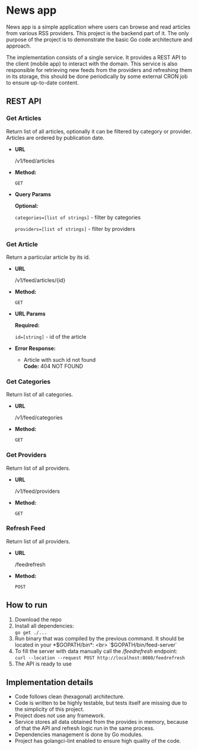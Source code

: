 # News app

News app is a simple application where users can browse and read articles from various RSS providers. 
This project is the backend part of it. The only purpose of the project is to demonstrate the basic Go code architecture and approach.

The implementation consists of a single service. It provides a REST API to the client (mobile app) to interact with the domain. This service is also responsible for retrieving new feeds from the providers and refreshing them in its storage, this should be done periodically by some external CRON job to ensure up-to-date content.

## REST API

### Get Articles

  Return list of all articles, optionally it can be filtered by category or provider. Articles are ordered by publication date.

* **URL**

  /v1/feed/articles

* **Method:**
  
  `GET`
  
* **Query Params**

   **Optional:**
 
   `categories=[list of strings]` - filter by categories
   
   `providers=[list of strings]` - filter by providers

### Get Article

  Return a particular article by its id.

* **URL**

  /v1/feed/articles/{id}

* **Method:**
  
  `GET`
  
* **URL Params**

   **Required:**
 
   `id=[string]` - id of the article

* **Error Response:**

  * Article with such id not found <br />
    **Code:** 404 NOT FOUND

### Get Categories

  Return list of all categories.

* **URL**

  /v1/feed/categories

* **Method:**
  
  `GET`

### Get Providers

  Return list of all providers.

* **URL**

  /v1/feed/providers

* **Method:**
  
  `GET`

### Refresh Feed

  Return list of all providers.

* **URL**

  /feedrefresh

* **Method:**
  
  `POST`

## How to run

1. Download the repo
2. Install all dependencies: <br> `go get ./...`
3. Run binary that was compiled by the previous command. It should be located in your *$GOPATH/bin*: <br> `$GOPATH/bin/feed-server`
4. To fill the server with data manually call the */feedrefresh* endpoint: <br> `curl --location --request POST http://localhost:8080/feedrefresh`
5. The API is ready to use

## Implementation details

* Code follows clean (hexagonal) architecture.
* Code is written to be highly testable, but tests itself are missing due to the simplicity of this project.
* Project does not use any framework.
* Service stores all data obtained from the provides in memory, because of that the API and refresh logic run in the same process.
* Dependencies management is done by Go modules.
* Project has golangci-lint enabled to ensure high quality of the code.
